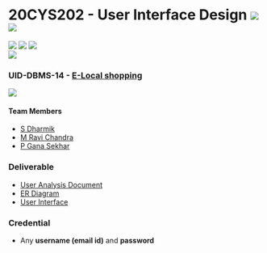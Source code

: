 # 20CYS202 - User Interface Design ![](https://img.shields.io/badge/-Completed-darkgreen) ![](https://img.shields.io/badge/-Evaluated-gold)
![](https://img.shields.io/badge/Batch-21CYS-lightgreen) ![](https://img.shields.io/badge/UG-blue) ![](https://img.shields.io/badge/Subject-UID-blue) <br/>
![](https://img.shields.io/badge/Category-BRIG-purple)

### UID-DBMS-14 - [E-Local shopping](https://dharmik03scoob.github.io/20CYS202-UID/Mini-Project/)
![](https://img.shields.io/badge/Template-Template-brown)

#### Team Members
- [S Dharmik]()
- [M Ravi Chandra]()
- [P Gana Sekhar]()

### Deliverable 
- [User Analysis Document](UID-DBMS-14_UAD.pdf)
- [ER Diagram](UID-DBMS-14_ER_Diagram.png)
- [User Interface](UI/)

### Credential
- Any **username (email id)** and **password** 


